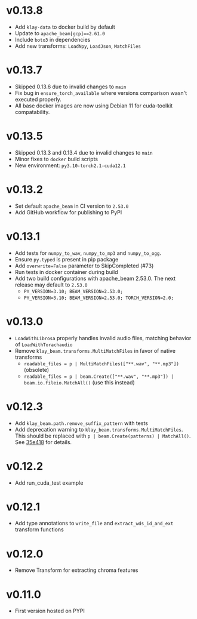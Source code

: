 # v0.13.8
- Add `klay-data` to docker build by default
- Update to `apache_beam[gcp]==2.61.0`
- Include `boto3` in dependencies
- Add new transforms: `LoadNpy`, `LoadJson`, `MatchFiles`

# v0.13.7

- Skipped 0.13.6 due to invalid changes to `main`
- Fix bug in `ensure_torch_available` where versions comparison wasn't executed properly.
- All base docker images are now using Debian 11 for cuda-toolkit compatability.

# v0.13.5

- Skipped 0.13.3 and 0.13.4 due to invalid changes to `main`
- Minor fixes to `docker` build scripts
- New environment: `py3.10-torch2.1-cuda12.1`

# v0.13.2

- Set default `apache_beam` in CI version to `2.53.0`
- Add GitHub workflow for publishing to PyPI

# v0.13.1

- Add tests for `numpy_to_wav`, `numpy_to_mp3` and `numpy_to_ogg`.
- Ensure `py.typed` is present in pip package
- Add `overwrite=False` parameter to SkipCompleted (#73)
- Run tests in docker container during build
- Add two build configurations with apache_beam 2.53.0. The next release may
  default to `2.53.0`
  - `PY_VERSION=3.10; BEAM_VERSION=2.53.0;`
  - `PY_VERSION=3.10; BEAM_VERSION=2.53.0; TORCH_VERSION=2.0;`

# v0.13.0

- `LoadWithLibrosa` properly handles invalid audio files, matching behavior of `LoadWithTorachaudio`
- Remove `klay_beam.transforms.MultiMatchFiles` in favor of native transforms
  - `readable_files = p | MultiMatchFiles(["**.wav", "**.mp3"])` (obsolete)
  - `readable_files = p | beam.Create(["**.wav", "**.mp3"]) | beam.io.fileio.MatchAll()`  (use this instead)

# v0.12.3

- Add `klay_beam.path.remove_suffix_pattern` with tests
- Add deprecation warning to `klay_beam.transforms.MultiMatchFiles`. This should
  be replaced with `p | beam.Create(patterns) | MatchAll()`. See
  [35e418](https://github.com/klay-music/klay-beam/commit/35e4184cb549cd8533e548733e7a6d9df9d35348)
  for details.

# v0.12.2

- Add run_cuda_test example

# v0.12.1

- Add type annotations to `write_file` and `extract_wds_id_and_ext` transform functions

# v0.12.0

- Remove Transform for extracting chroma features

# v0.11.0

- First version hosted on PYPI
